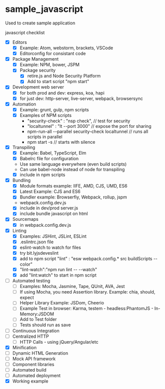# sample_javascript
Used to create sample application

javascript checklist

- [x] Editors
  - [x] Example: Atom, webstorm, brackets, VSCode
  - [x] Editorconfig for consistant code
- [x] Package Management
  - [x] Example: NPM, bower, JSPM
  - [x] Package security
    - [x] retire.js and Node Security Platform
    - [x] Add to start script "npm start"
- [x] Development web server
  - [x] for both prod and dev: express, koa, hapi
  - [x] for just dev: http-server, live-server, webpack, browsersync
- [x] Automation
  - [x] Example: grunt, gulp, npm scripts
  - [x] Examples of NPM scripts
    - "security-check" : "nsp check", // test for security
    - "localtunnel" : "lt --port 3000" // expose the port for sharing
    - npm-run-all --parallel security-check localtunnel // runs all scripts in parallel
    - npm start -s // starts with silence
- [x] Transpiling
  - [x] Example: Babel, TypeScript, Elm
  - [x] Babelrc file for configuration
  - Use same language everywhere (even build scripts)
  - Can use babel-node instead of node for transpiling
  - [x] include in npm scripts
- [x] Bundling
  - [x] Module formats example: IIFE, AMD, CJS, UMD, ES6
  - [x] Latest Example: CJS and ES6
  - [x] Bundler example: Browserfiy, Webpack, rollup, jspm
  - webpack.config.dev.js
  - [x] include in dev/prod server.js
  - [x] include bundle javascript on html
- [x] Sourcemaps
  - [x] in webpack.config.dev.js
- [x] Linting
  - [x] Examples: JSHint, JSLint, ESLint
  - [x] .eslintrc.json file
  - [x] eslint-watch to watch for files
  - [x] try bit.lyjsdeveslint
  - [x] add to npm script "lint" : "esw webpack.config.* src buildScripts --color"
  - [x] "lint-watch":"npm run lint -- --watch"
  - [x] add "lint:watch" to start in npm script
- [ ] Automated testing
  - [ ] Examples: Mocha, Jasmine, Tape, QUnit, AVA, Jest
  - [ ] If using Mocha, you need Assertion library. Example: chia, should, expect
  - [ ] Helper Library Example: JSDom, Cheerio
  - [ ] Example Test in browser: Karma, testem - headless:PhantomJS - In-Memory:JSDOM
  - [ ] Add to Test folder
  - [ ] Tests should run as save
- [ ] Continuous Integration
- [ ] Centralized HTTP
  - [ ] HTTP Calls - using jQuery/Angular/etc

- [x] Minification
- [ ] Dynamic HTML Generation
- [ ] Mock API framework
- [ ] Component libraries
- [ ] Automated build
- [ ] Automated deployment
- [x] Working example
